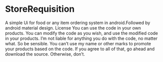 # StoreRequisition
A simple Ui for food or any item ordering system in android.Followed by android material design.
License
You can use the code in your own products.
You can modify the code as you wish, and use the modified code in your products.
I’m not liable for anything you do with the code, no matter what. So be sensible.
You can’t use my name or other marks to promote your products based on the code.
If you agree to all of that, go ahead and download the source. Otherwise, don’t.
